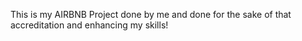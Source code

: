 This is my AIRBNB Project done  by me and done for the sake of that accreditation and enhancing my skills!
